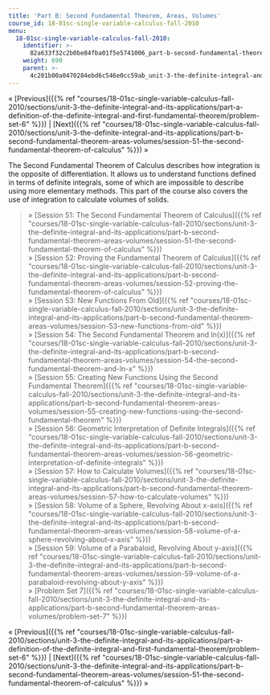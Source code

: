```yaml
---
title: 'Part B: Second Fundamental Theorem, Areas, Volumes'
course_id: 18-01sc-single-variable-calculus-fall-2010
menu:
  18-01sc-single-variable-calculus-fall-2010:
    identifier: >-
      82a633f32c2b0be84fba01f5e5741006_part-b-second-fundamental-theorem-areas-volumes
    weight: 690
    parent: >-
      4c201b00a0470284ebd6c546e0cc59ab_unit-3-the-definite-integral-and-its-applications
---
```

« [Previous]({{% ref "courses/18-01sc-single-variable-calculus-fall-2010/sections/unit-3-the-definite-integral-and-its-applications/part-a-definition-of-the-definite-integral-and-first-fundamental-theorem/problem-set-6" %}}) | [Next]({{% ref "courses/18-01sc-single-variable-calculus-fall-2010/sections/unit-3-the-definite-integral-and-its-applications/part-b-second-fundamental-theorem-areas-volumes/session-51-the-second-fundamental-theorem-of-calculus" %}}) »

The Second Fundamental Theorem of Calculus describes how integration is the opposite of differentiation. It allows us to understand functions defined in terms of definite integrals, some of which are impossible to describe using more elementary methods. This part of the course also covers the use of integration to calculate volumes of solids.

> » [Session 51: The Second Fundamental Theorem of Calculus]({{% ref "courses/18-01sc-single-variable-calculus-fall-2010/sections/unit-3-the-definite-integral-and-its-applications/part-b-second-fundamental-theorem-areas-volumes/session-51-the-second-fundamental-theorem-of-calculus" %}})  
> » [Session 52: Proving the Fundamental Theorem of Calculus]({{% ref "courses/18-01sc-single-variable-calculus-fall-2010/sections/unit-3-the-definite-integral-and-its-applications/part-b-second-fundamental-theorem-areas-volumes/session-52-proving-the-fundamental-theorem-of-calculus" %}})  
> » [Session 53: New Functions From Old]({{% ref "courses/18-01sc-single-variable-calculus-fall-2010/sections/unit-3-the-definite-integral-and-its-applications/part-b-second-fundamental-theorem-areas-volumes/session-53-new-functions-from-old" %}})  
> » [Session 54: The Second Fundamental Theorem and ln(x)]({{% ref "courses/18-01sc-single-variable-calculus-fall-2010/sections/unit-3-the-definite-integral-and-its-applications/part-b-second-fundamental-theorem-areas-volumes/session-54-the-second-fundamental-theorem-and-ln-x" %}})  
> » [Session 55: Creating New Functions Using the Second Fundamental Theorem]({{% ref "courses/18-01sc-single-variable-calculus-fall-2010/sections/unit-3-the-definite-integral-and-its-applications/part-b-second-fundamental-theorem-areas-volumes/session-55-creating-new-functions-using-the-second-fundamental-theorem" %}})  
> » [Session 56: Geometric Interpretation of Definite Integrals]({{% ref "courses/18-01sc-single-variable-calculus-fall-2010/sections/unit-3-the-definite-integral-and-its-applications/part-b-second-fundamental-theorem-areas-volumes/session-56-geometric-interpretation-of-definite-integrals" %}})  
> » [Session 57: How to Calculate Volumes]({{% ref "courses/18-01sc-single-variable-calculus-fall-2010/sections/unit-3-the-definite-integral-and-its-applications/part-b-second-fundamental-theorem-areas-volumes/session-57-how-to-calculate-volumes" %}})  
> » [Session 58: Volume of a Sphere, Revolving About x-axis]({{% ref "courses/18-01sc-single-variable-calculus-fall-2010/sections/unit-3-the-definite-integral-and-its-applications/part-b-second-fundamental-theorem-areas-volumes/session-58-volume-of-a-sphere-revolving-about-x-axis" %}})  
> » [Session 59: Volume of a Parabaloid, Revolving About y-axis]({{% ref "courses/18-01sc-single-variable-calculus-fall-2010/sections/unit-3-the-definite-integral-and-its-applications/part-b-second-fundamental-theorem-areas-volumes/session-59-volume-of-a-parabaloid-revolving-about-y-axis" %}})  
> » [Problem Set 7]({{% ref "courses/18-01sc-single-variable-calculus-fall-2010/sections/unit-3-the-definite-integral-and-its-applications/part-b-second-fundamental-theorem-areas-volumes/problem-set-7" %}})

« [Previous]({{% ref "courses/18-01sc-single-variable-calculus-fall-2010/sections/unit-3-the-definite-integral-and-its-applications/part-a-definition-of-the-definite-integral-and-first-fundamental-theorem/problem-set-6" %}}) | [Next]({{% ref "courses/18-01sc-single-variable-calculus-fall-2010/sections/unit-3-the-definite-integral-and-its-applications/part-b-second-fundamental-theorem-areas-volumes/session-51-the-second-fundamental-theorem-of-calculus" %}}) »
